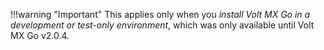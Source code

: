 !!!warning "Important"
    This applies only when you *install Volt MX Go in a development or test-only environment*, which was only available until Volt MX Go v2.0.4.

<!--!!!warning "Important"
    This is only applicable when you [install Volt MX Go to a development or test only environment](../tutorials/containerdeployment.md).-->